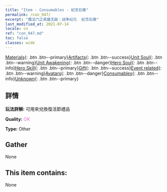 ```yaml
---
title: "Item - Consumables - 紀念石像"
permalink: /con_947/
excerpt: "魔法门之英雄无敌：战争纪元  紀念石像"
last_modified_at: 2021-07-14
locale: cn
ref: "con_947.md"
toc: false
classes: wide
---
```

 [Materials](/ItemsCN/){: .btn .btn--primary}[Artifacts](/ItemsCN/Artifacts/){: .btn .btn--success}[Unit Soul](/ItemsCN/UnitSoul/){: .btn .btn--warning}[Unit Awakening](/ItemsCN/UnitAwakening/){: .btn .btn--danger}[Hero Soul](/ItemsCN/HeroSoul/){: .btn .btn--info}[Hero Skill](/ItemsCN/HeroSkill/){: .btn .btn--primary}[Gift](/ItemsCN/Gift/){: .btn .btn--success}[Event related](/ItemsCN/Events/){: .btn .btn--warning}[Avatars](/ItemsCN/Avatars/){: .btn .btn--danger}[Consumables](/ItemsCN/Consumables/){: .btn .btn--info}[Unknown](/ItemsCN/Unknown/){: .btn .btn--primary}

## 詳情
 **玩法詳解:** 可用來兌換復活節禮品

 **Quality:** <span style="color: #DA70D6">OK</span>

 **Type:** Other

## Gather

  None

## This item contains:

  None

